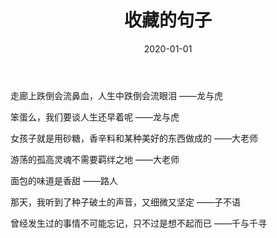 ﻿---
layout: page
title: 收藏的句子
date: 2020-01-01
categories: 
Author:  jinyu
tags: [Essay]
comments: 
toc: 
pinned: 
description: This is what I adore
---

走廊上跌倒会流鼻血，人生中跌倒会流眼泪 ——龙与虎

笨蛋么，我们要谈人生还早着呢 ——龙与虎

<!-- more -->

女孩子就是用砂糖，香辛料和某种美好的东西做成的 ——大老师


游荡的孤高灵魂不需要羁绊之地 ——大老师


面包的味道是香甜 ——路人


那天，我听到了种子破土的声音，又细微又坚定 ——子不语

曾经发生过的事情不可能忘记，只不过是想不起而已 ——千与千寻